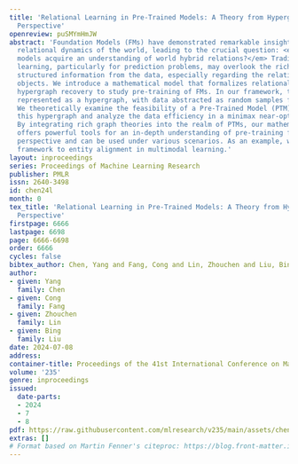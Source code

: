 ```yaml
---
title: 'Relational Learning in Pre-Trained Models: A Theory from Hypergraph Recovery
  Perspective'
openreview: puSMYmHmJW
abstract: 'Foundation Models (FMs) have demonstrated remarkable insights into the
  relational dynamics of the world, leading to the crucial question: <em>how do these
  models acquire an understanding of world hybrid relations?</em> Traditional statistical
  learning, particularly for prediction problems, may overlook the rich and inherently
  structured information from the data, especially regarding the relationships between
  objects. We introduce a mathematical model that formalizes relational learning as
  hypergraph recovery to study pre-training of FMs. In our framework, the world is
  represented as a hypergraph, with data abstracted as random samples from hyperedges.
  We theoretically examine the feasibility of a Pre-Trained Model (PTM) to recover
  this hypergraph and analyze the data efficiency in a minimax near-optimal style.
  By integrating rich graph theories into the realm of PTMs, our mathematical framework
  offers powerful tools for an in-depth understanding of pre-training from a unique
  perspective and can be used under various scenarios. As an example, we extend the
  framework to entity alignment in multimodal learning.'
layout: inproceedings
series: Proceedings of Machine Learning Research
publisher: PMLR
issn: 2640-3498
id: chen24l
month: 0
tex_title: 'Relational Learning in Pre-Trained Models: A Theory from Hypergraph Recovery
  Perspective'
firstpage: 6666
lastpage: 6698
page: 6666-6698
order: 6666
cycles: false
bibtex_author: Chen, Yang and Fang, Cong and Lin, Zhouchen and Liu, Bing
author:
- given: Yang
  family: Chen
- given: Cong
  family: Fang
- given: Zhouchen
  family: Lin
- given: Bing
  family: Liu
date: 2024-07-08
address:
container-title: Proceedings of the 41st International Conference on Machine Learning
volume: '235'
genre: inproceedings
issued:
  date-parts:
  - 2024
  - 7
  - 8
pdf: https://raw.githubusercontent.com/mlresearch/v235/main/assets/chen24l/chen24l.pdf
extras: []
# Format based on Martin Fenner's citeproc: https://blog.front-matter.io/posts/citeproc-yaml-for-bibliographies/
---
```

